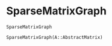 # SparseMatrixGraph

```@docs
SparseMatrixGraph
```

```@docs
SparseMatrixGraph(A::AbstractMatrix)
```
